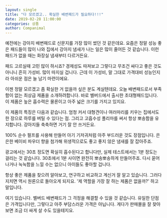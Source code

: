 ```yaml
---
layout: single
title: "다 모르겠고.. 확실한 배변패드가 필요하다!!!"
date: 2019-02-28 11:00:00
categories: 상품
author: Companimal
---
```


예전에는 강아지 배변패드로 신문지를 가장 많이 썼던 것 같은데요. 요즘은 정말 성능 좋은 패드들이 많이 나와 집에서 강아지 냄새가 나는 일은 많이 줄어든 것 같습니다. 이런 패드가 없을 때는 화장실 냄새부터 다르거든요.

패드 고르실때 고민 많이 하시죠? 경제성도 따져보고 그렇다고 무조건 싸다고 좋은 것도 아니니 흔히 가성비. 많이 따지실 겁니다. 근데 이 가성비, 말 그대로 가격대비 성능인지라 아쉬운 점은 늘 남기 마련이에요.

이젠 정말 모르겠고 좀 확실한 거 없을까 싶은 분도 계실텐데요. 오늘 배변패드로서 부족함이 없는 최상급 제품을 소개하려합니다. 바로 벨버드에서 출시한 초대형패드입니다. 이 제품은 높은 흡수력은 물론이고 아주 넓은 크기를 가지고 있지요.

이 제품의 특징은 다음과 같습니다. 엄청 커서 대형견이나 여러마리를 키우는 집에서도 한 장으로 하루를 버틸 수 있다는 점. 그리고 고흡수성 폴리마를 써서 항상 뽀송함을 유지합니다. 강아지들 축축하면 거기 잘 안 쓰거든요.

100% 순수 펄프를 사용해 만들어 아기 기저귀처럼 아주 부드러운 것도 장점입니다. 은은한 베이비 파우더 향을 첨가해 위생적으로도 좋고 좋지 않은 냄새를 잘 잡아주죠.

광고에서는 30초 정도면 확실히 흡수된다고 합니다만, 실제 테스트에서는 1분 정도는 걸리는 것 같습니다. 30초에서 1분 사이면 완전히 뽀송뽀송하게 만들어주죠. 다시 묻어나거나 눅눅함을 느낄 수는 없으니 아이들도 좋아할 겁니다.

항상 좋은 제품을 찾으려 알아보고, 연구하고 비교하고 계신거 잘 알고 있습니다. 그러다 지치면 역시 원론으로 돌아오게 되지요. '제 역할을 가장 잘 하는 제품은 없을까?' 하고 말입니다.

여기 있습니다. 벨버드 배변패드가 그 걱정을 해결할 수 있을 것 같습니다. 유일한 단점은 가격입니다만, 그렇다고 아주 부담스러운 가격은 아닙니다. 게다가 판매몰을 잘 찾아보면 조금 더 싸게 살 수도 있을테지요.
